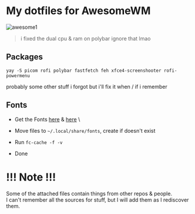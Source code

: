 # My dotfiles for AwesomeWM
![awesome1](https://fuji.s-ul.eu/bpLr62e0)
> i fixed the dual cpu & ram on polybar ignore that lmao
## Packages
``` yay -S picom rofi polybar fastfetch feh xfce4-screenshooter rofi-powermenu ``` 

probably some other stuff i forgot but i'll fix it when / if i remember

## Fonts
- Get the Fonts [here](https://www.jetbrains.com/lp/mono/) & [here](https://github.com/ryanoasis/nerd-fonts/releases/download/v3.2.1/JetBrainsMono.zip) \
- Move files to ``` ~/.local/share/fonts ```, create if doesn't exist

- Run ```fc-cache -f -v ``` 

- Done

# !!! Note !!!
Some of the attached files contain things from other repos & people. \
I can't remember all the sources for stuff, but I will add them as I rediscover them.
